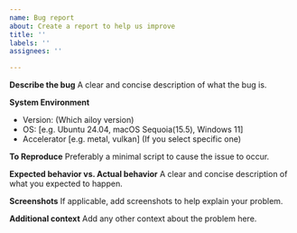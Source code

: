 ```yaml
---
name: Bug report
about: Create a report to help us improve
title: ''
labels: ''
assignees: ''

---
```


**Describe the bug**
A clear and concise description of what the bug is.

**System Environment**
 - Version: (Which ailoy version)
 - OS: [e.g. Ubuntu 24.04, macOS Sequoia(15.5), Windows 11]
 - Accelerator [e.g. metal, vulkan] (If you select specific one)

**To Reproduce**
Preferably a minimal script to cause the issue to occur.

**Expected behavior vs. Actual behavior**
A clear and concise description of what you expected to happen.

**Screenshots**
If applicable, add screenshots to help explain your problem.

**Additional context**
Add any other context about the problem here.
